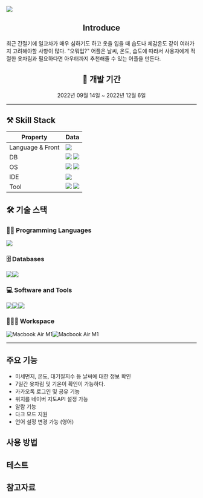 

![](https://velog.velcdn.com/images/shin75492/post/66168186-275b-419b-adbd-b5cbbf437e7f/image.gif)


## <center>Introduce</center>
최근 간절기에 일교차가 매우 심하기도 하고 옷을 입을 때 습도나 체감온도 같이 여러가지 고려해야할 사항이 많다. "오뭐입?" 어플은 날씨, 온도, 습도에 따라서 사용자에게 적절한 옷차림과 필요하다면 아우터까지 추천해줄 수 있는 어플을 만든다.

  ## <center>📆 개발 기간</center>
<div style="text-align: center">
 2022년 09월 14일 ~ 2022년 12월 6일
</div>

  ---
 
## ⚒ Skill Stack
Property                 | Data
-------------------------|------
Language & Front		 | <img src="https://img.shields.io/badge/Flutter-02569B?style=for-the-badge&logo=Flutter&logoColor=white">
DB                       | <img src="https://img.shields.io/badge/Google Sheets-white?style=for-the-badge&logo=Google Sheets&logoColor=34A853"> <img src="https://img.shields.io/badge/Firebase-white?style=for-the-badge&logo=Firebase&logoColor=FFCA28">
OS		                 | <img src="https://img.shields.io/badge/Android-3DDC84?style=for-the-badge&logo=Android&logoColor=white"> <img src="https://img.shields.io/badge/IOS-000?style=for-the-badge&logo=IOS&logoColor=white">
IDE        		    	 | <img src="https://img.shields.io/badge/Android Studio-blac?style=for-the-badge&logo=Android Studio&logoColor=white">
Tool    				 | <img src="https://img.shields.io/badge/Adobe Photoshop-white?style=for-the-badge&logo=Adobe Photoshop&logoColor=31A8FF"> <img src="https://img.shields.io/badge/Adobe Illustrator-white?style=for-the-badge&logo=Adobe Illustrator&logoColor=FF9A00">

## 🛠️ 기술 스택

### 👨‍💻 Programming Languages

<img src="https://img.shields.io/badge/Flutter-02569B?style=for-the-badge&logo=Flutter&logoColor=white">

### 🗄️ Databases

<img src="https://img.shields.io/badge/Google Sheets-white?style=for-the-badge&logo=Google Sheets&logoColor=34A853"><img src="https://img.shields.io/badge/Firebase-white?style=for-the-badge&logo=Firebase&logoColor=FFCA28">

### 💻 Software and Tools

<img src="https://img.shields.io/badge/Adobe Photoshop-white?style=for-the-badge&logo=Adobe Photoshop&logoColor=31A8FF"><img src="https://img.shields.io/badge/Adobe Illustrator-white?style=for-the-badge&logo=Adobe Illustrator&logoColor=FF9A00"><img src="https://img.shields.io/badge/Android Studio-blac?style=for-the-badge&logo=Android Studio&logoColor=white">


### 👨🏽‍💻 Workspace
<img alt="Macbook Air M1" src="https://img.shields.io/badge/Apple-MacBook_PRO_-999999?style=for-the-badge&logo=apple&logoColor=white"><img alt="Macbook Air M1" src="https://img.shields.io/badge/Windows-111111?style=for-the-badge&logo=Windows&logoColor=0078D6">

---

## 주요 기능

- 미세먼지, 온도, 대기질지수 등 날씨에 대한 정보 확인
- 7일간 옷차림 및 기온이 확인이 가능하다.
- 카카오톡 로그인 및 공유 기능
- 위치를 네이버 지도API 설정 가능
- 알람 기능
- 다크 모드 지원
- 언어 설정 변경 가능 (영어)

## 사용 방법

## 테스트
  
## 참고자료
